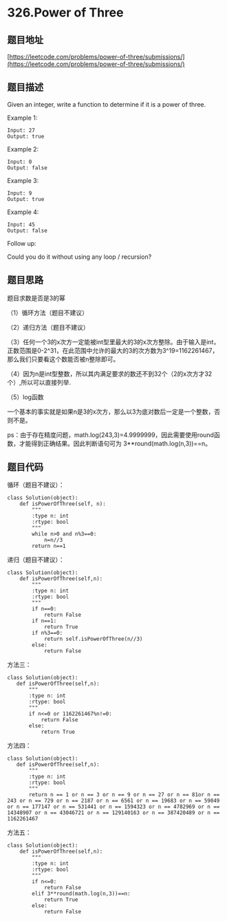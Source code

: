 326.Power of Three
===================

题目地址
-------
[https://leetcode.com/problems/power-of-three/submissions/](https://leetcode.com/problems/power-of-three/submissions/)

题目描述
-------

Given an integer, write a function to determine if it is a power of three.

Example 1:
```
Input: 27
Output: true
```
Example 2:
```
Input: 0
Output: false
```
Example 3:
```
Input: 9
Output: true
```
Example 4:
```
Input: 45
Output: false
```
Follow up:

Could you do it without using any loop / recursion?


题目思路
-------

题目求数是否是3的幂

（1）循环方法（题目不建议）

（2）递归方法（题目不建议）

（3）任何一个3的x次方一定能被int型里最大的3的x次方整除。由于输入是int，正数范围是0-2^31，在此范围中允许的最大的3的次方数为3^19=1162261467，那么我们只要看这个数能否被n整除即可。

（4）因为n是int型整数，所以其内满足要求的数还不到32个（2的x次方才32个）,所以可以直接列举.

（5）log函数

一个基本的事实就是如果n是3的x次方，那么以3为底对数后一定是一个整数，否则不是。

ps：由于存在精度问题，math.log(243,3)=4.9999999，因此需要使用round函数，才能得到正确结果。因此判断语句可为
3**round(math.log(n,3))==n。

题目代码
-------

循环（题目不建议）：
```
class Solution(object):
    def isPowerOfThree(self, n):
        """
        :type n: int
        :rtype: bool
        """
        while n>0 and n%3==0:
            n=n//3
        return n==1
```

递归（题目不建议）：
```
class Solution(object):
    def isPowerOfThree(self,n):
        """
        :type n: int
        :rtype: bool
        """
        if n==0:
            return False
        if n==1:
            return True
        if n%3==0:
            return self.isPowerOfThree(n//3)
        else:
            return False
 ```
 
 方法三：
 
 ```
 class Solution(object):
    def isPowerOfThree(self,n):
        """
        :type n: int
        :rtype: bool
        """
        if n<=0 or 1162261467%n!=0:
            return False
        else:
            return True
 ```
 
 方法四：
 
 ```
 class Solution(object):
    def isPowerOfThree(self,n):
        """
        :type n: int
        :rtype: bool
        """
        return n == 1 or n == 3 or n == 9 or n == 27 or n == 81or n == 243 or n == 729 or n == 2187 or n == 6561 or n == 19683 or n == 59049 or n == 177147 or n == 531441 or n == 1594323 or n == 4782969 or n == 14348907 or n == 43046721 or n == 129140163 or n == 387420489 or n == 1162261467
```


方法五：

```
class Solution(object):
    def isPowerOfThree(self,n):
        """
        :type n: int
        :rtype: bool
        """
        if n<=0:
            return False
        elif 3**round(math.log(n,3))==n:
            return True
        else:
            return False
 ```
 
